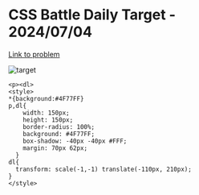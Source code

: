 # CSS Battle Daily Target - 2024/07/04

[Link to problem](https://cssbattle.dev/play/sTRsI6tVg90ReJtA1qSk)

![target](https://firebasestorage.googleapis.com/v0/b/cssbattleapp.appspot.com/o/user%2Fummd3POvEDfFyeFvVdOMG3OOrwE2%2Ftargets%2Ftarget_3JamGqE.png?alt=media)

```
<p><dl>
<style>
*{background:#4F77FF}
p,dl{
    width: 150px;
    height: 150px;
    border-radius: 100%;
    background: #4F77FF;
    box-shadow: -40px -40px #FFF;
    margin: 70px 62px;
  }
dl{
  transform: scale(-1,-1) translate(-110px, 210px);
}
</style>

```